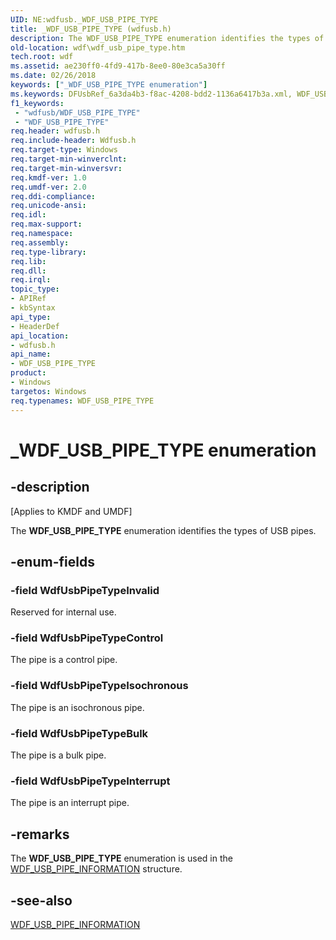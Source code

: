 ```yaml
---
UID: NE:wdfusb._WDF_USB_PIPE_TYPE
title: _WDF_USB_PIPE_TYPE (wdfusb.h)
description: The WDF_USB_PIPE_TYPE enumeration identifies the types of USB pipes.
old-location: wdf\wdf_usb_pipe_type.htm
tech.root: wdf
ms.assetid: ae230ff0-4fd9-417b-8ee0-80e3ca5a30ff
ms.date: 02/26/2018
keywords: ["_WDF_USB_PIPE_TYPE enumeration"]
ms.keywords: DFUsbRef_6a3da4b3-f8ac-4208-bdd2-1136a6417b3a.xml, WDF_USB_PIPE_TYPE, WDF_USB_PIPE_TYPE enumeration, WdfUsbPipeTypeBulk, WdfUsbPipeTypeControl, WdfUsbPipeTypeInterrupt, WdfUsbPipeTypeInvalid, WdfUsbPipeTypeIsochronous, _WDF_USB_PIPE_TYPE, kmdf.wdf_usb_pipe_type, wdf.wdf_usb_pipe_type, wdfusb/WDF_USB_PIPE_TYPE, wdfusb/WdfUsbPipeTypeBulk, wdfusb/WdfUsbPipeTypeControl, wdfusb/WdfUsbPipeTypeInterrupt, wdfusb/WdfUsbPipeTypeInvalid, wdfusb/WdfUsbPipeTypeIsochronous
f1_keywords:
 - "wdfusb/WDF_USB_PIPE_TYPE"
 - "WDF_USB_PIPE_TYPE"
req.header: wdfusb.h
req.include-header: Wdfusb.h
req.target-type: Windows
req.target-min-winverclnt: 
req.target-min-winversvr: 
req.kmdf-ver: 1.0
req.umdf-ver: 2.0
req.ddi-compliance: 
req.unicode-ansi: 
req.idl: 
req.max-support: 
req.namespace: 
req.assembly: 
req.type-library: 
req.lib: 
req.dll: 
req.irql: 
topic_type:
- APIRef
- kbSyntax
api_type:
- HeaderDef
api_location:
- wdfusb.h
api_name:
- WDF_USB_PIPE_TYPE
product:
- Windows
targetos: Windows
req.typenames: WDF_USB_PIPE_TYPE
---
```


# _WDF_USB_PIPE_TYPE enumeration


## -description


<p class="CCE_Message">[Applies to KMDF and UMDF]</p>

The <b>WDF_USB_PIPE_TYPE</b> enumeration identifies the types of USB pipes.


## -enum-fields




### -field WdfUsbPipeTypeInvalid

Reserved for internal use.


### -field WdfUsbPipeTypeControl

The pipe is a control pipe.


### -field WdfUsbPipeTypeIsochronous

The pipe is an isochronous pipe. 


### -field WdfUsbPipeTypeBulk

The pipe is a bulk pipe.


### -field WdfUsbPipeTypeInterrupt

The pipe is an interrupt pipe.


## -remarks



The <b>WDF_USB_PIPE_TYPE</b> enumeration is used in the <a href="https://docs.microsoft.com/windows-hardware/drivers/ddi/wdfusb/ns-wdfusb-_wdf_usb_pipe_information">WDF_USB_PIPE_INFORMATION</a> structure.




## -see-also




<a href="https://docs.microsoft.com/windows-hardware/drivers/ddi/wdfusb/ns-wdfusb-_wdf_usb_pipe_information">WDF_USB_PIPE_INFORMATION</a>
 

 

